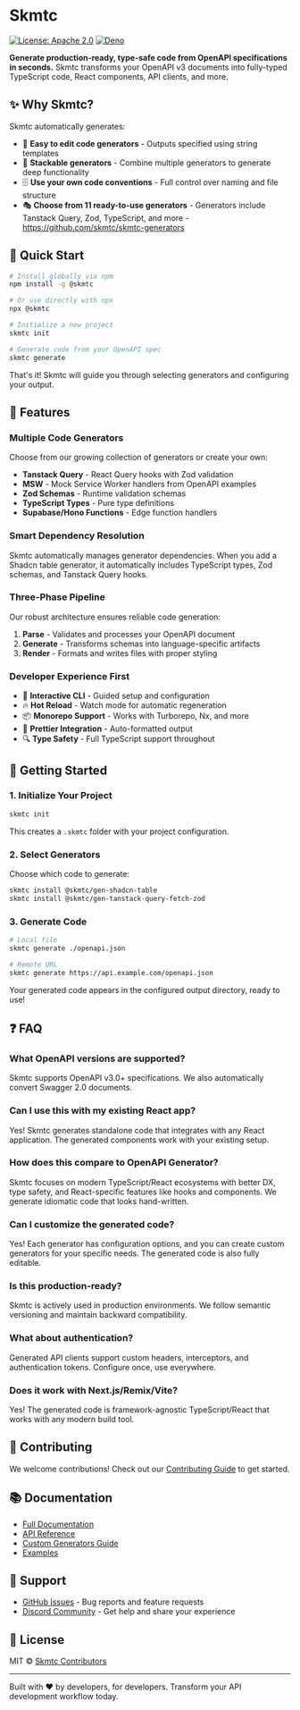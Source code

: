 # Skmtc

[![License: Apache 2.0](https://img.shields.io/badge/License-Apache_2.0-blue.svg)](https://opensource.org/licenses/Apache-2.0)
[![Deno](https://img.shields.io/badge/Deno-2.5+-black.svg)](https://deno.land/)

**Generate production-ready, type-safe code from OpenAPI specifications in seconds.** Skmtc transforms your OpenAPI v3 documents into fully-typed TypeScript code, React components, API clients, and more.

## ✨ Why Skmtc?

Skmtc automatically generates:
- 🧵 **Easy to edit code generators** - Outputs specified using string templates
- 🥞 **Stackable generators** - Combine multiple generators to generate deep functionality
- 🗄️ **Use your own code conventions** - Full control over naming and file structure
- 🎭 **Choose from 11 ready-to-use generators** - Generators include Tanstack Query, Zod, TypeScript, and more - https://github.com/skmtc/skmtc-generators

## 🚀 Quick Start

```bash
# Install globally via npm
npm install -g @skmtc

# Or use directly with npx
npx @skmtc

# Initialize a new project
skmtc init

# Generate code from your OpenAPI spec
skmtc generate
```

That's it! Skmtc will guide you through selecting generators and configuring your output.

## 🎯 Features

### Multiple Code Generators
Choose from our growing collection of generators or create your own:

- **Tanstack Query** - React Query hooks with Zod validation
- **MSW** - Mock Service Worker handlers from OpenAPI examples
- **Zod Schemas** - Runtime validation schemas
- **TypeScript Types** - Pure type definitions
- **Supabase/Hono Functions** - Edge function handlers

### Smart Dependency Resolution
Skmtc automatically manages generator dependencies. When you add a Shadcn table generator, it automatically includes TypeScript types, Zod schemas, and Tanstack Query hooks.

### Three-Phase Pipeline
Our robust architecture ensures reliable code generation:
1. **Parse** - Validates and processes your OpenAPI document
2. **Generate** - Transforms schemas into language-specific artifacts  
3. **Render** - Formats and writes files with proper styling

### Developer Experience First
- 🎯 **Interactive CLI** - Guided setup and configuration
- 🔥 **Hot Reload** - Watch mode for automatic regeneration
- 📦 **Monorepo Support** - Works with Turborepo, Nx, and more
- 🎨 **Prettier Integration** - Auto-formatted output
- 🔍 **Type Safety** - Full TypeScript support throughout

## 🏃 Getting Started

### 1. Initialize Your Project

```bash
skmtc init
```

This creates a `.skmtc` folder with your project configuration.

### 2. Select Generators

Choose which code to generate:

```bash
skmtc install @skmtc/gen-shadcn-table
skmtc install @skmtc/gen-tanstack-query-fetch-zod
```

### 3. Generate Code

```bash
# Local file
skmtc generate ./openapi.json

# Remote URL
skmtc generate https://api.example.com/openapi.json
```

Your generated code appears in the configured output directory, ready to use!

## ❓ FAQ

### **What OpenAPI versions are supported?**
Skmtc supports OpenAPI v3.0+ specifications. We also automatically convert Swagger 2.0 documents.

### **Can I use this with my existing React app?**
Yes! Skmtc generates standalone code that integrates with any React application. The generated components work with your existing setup.

### **How does this compare to OpenAPI Generator?**
Skmtc focuses on modern TypeScript/React ecosystems with better DX, type safety, and React-specific features like hooks and components. We generate idiomatic code that looks hand-written.

### **Can I customize the generated code?**
Yes! Each generator has configuration options, and you can create custom generators for your specific needs. The generated code is also fully editable.

### **Is this production-ready?**
Skmtc is actively used in production environments. We follow semantic versioning and maintain backward compatibility.

### **What about authentication?**
Generated API clients support custom headers, interceptors, and authentication tokens. Configure once, use everywhere.

### **Does it work with Next.js/Remix/Vite?**
Yes! The generated code is framework-agnostic TypeScript/React that works with any modern build tool.

## 🤝 Contributing

We welcome contributions! Check out our [Contributing Guide](CONTRIBUTING.md) to get started.

## 📚 Documentation

- [Full Documentation](https://docs.skmtc.dev)
- [API Reference](https://docs.skmtc.dev/api)
- [Custom Generators Guide](https://docs.skmtc.dev/generators)
- [Examples](https://github.com/skmtc/skmtc/tree/main/examples)

## 🛟 Support

- [GitHub Issues](https://github.com/skmtc/skmtc/issues) - Bug reports and feature requests
- [Discord Community](https://discord.gg/ndr8YpxZ) - Get help and share your experience

## 📄 License

MIT © [Skmtc Contributors](LICENSE.md)

---

Built with ❤️ by developers, for developers. Transform your API development workflow today.